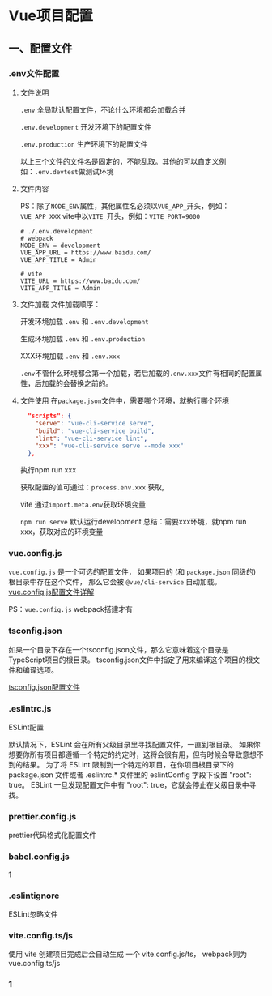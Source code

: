 # Vue项目配置

## 一、配置文件

### .env文件配置

1. 文件说明

    `.env` 全局默认配置文件，不论什么环境都会加载合并

    `.env.development` 开发环境下的配置文件

    `.env.production` 生产环境下的配置文件

    以上三个文件的文件名是固定的，不能乱取。其他的可以自定义例如：`.env.devtest`做测试环境

2. 文件内容

    PS：除了`NODE_ENV`属性，其他属性名必须以`VUE_APP_`开头，例如：`VUE_APP_XXX`
        vite中以`VITE_`开头，例如：`VITE_PORT=9000`

    ```shell
    # ./.env.development
    # webpack
    NODE_ENV = development
    VUE_APP_URL = https://www.baidu.com/
    VUE_APP_TITLE = Admin

    # vite
    VITE_URL = https://www.baidu.com/
    VITE_APP_TITLE = Admin
    ```

3. 文件加载
    文件加载顺序：

    开发环境加载 `.env` 和 `.env.development`

    生成环境加载 `.env` 和 `.env.production`

    XXX环境加载 `.env` 和 `.env.xxx`

    `.env`不管什么环境都会第一个加载，若后加载的`.env.xxx`文件有相同的配置属性，后加载的会替换之前的。

4. 文件使用
    在`package.json`文件中，需要哪个环境，就执行哪个环境

    ```json
      "scripts": {
        "serve": "vue-cli-service serve",
        "build": "vue-cli-service build",
        "lint": "vue-cli-service lint",
        "xxx": "vue-cli-service serve --mode xxx"
      },
    ```

    执行npm run xxx

    获取配置的值可通过：`process.env.xxx` 获取,

    vite 通过`import.meta.env`获取环境变量

    `npm run serve` 默认运行development
总结：需要xxx环境，就npm run xxx，获取对应的环境变量

### vue.config.js

  `vue.config.js` 是一个可选的配置文件，
  如果项目的 (和 `package.json` 同级的) 根目录中存在这个文件，
  那么它会被 `@vue/cli-service` 自动加载。
  [vue.config.js配置文件详解](https://cli.vuejs.org/zh/config/#vue-config-js "最详细")

  PS：`vue.config.js` webpack搭建才有

### tsconfig.json

  如果一个目录下存在一个tsconfig.json文件，那么它意味着这个目录是TypeScript项目的根目录。 tsconfig.json文件中指定了用来编译这个项目的根文件和编译选项。

  [tsconfig.json配置文件](https://www.tslang.cn/docs/handbook/tsconfig-json.html)

### .eslintrc.js

  ESLint配置

  默认情况下，ESLint 会在所有父级目录里寻找配置文件，一直到根目录。
  如果你想要你所有项目都遵循一个特定的约定时，这将会很有用，但有时候会导致意想不到的结果。
  为了将 ESLint 限制到一个特定的项目，在你项目根目录下的 package.json 文件或者 .eslintrc.* 文件里的 eslintConfig 字段下设置 "root": true。
  ESLint 一旦发现配置文件中有 "root": true，它就会停止在父级目录中寻找。

### prettier.config.js

  prettier代码格式化配置文件

### babel.config.js

1

### .eslintignore

  ESLint忽略文件

### vite.config.ts/js

  使用 vite 创建项目完成后会自动生成 一个 vite.config.js/ts， webpack则为vue.config.ts/js

### 1
